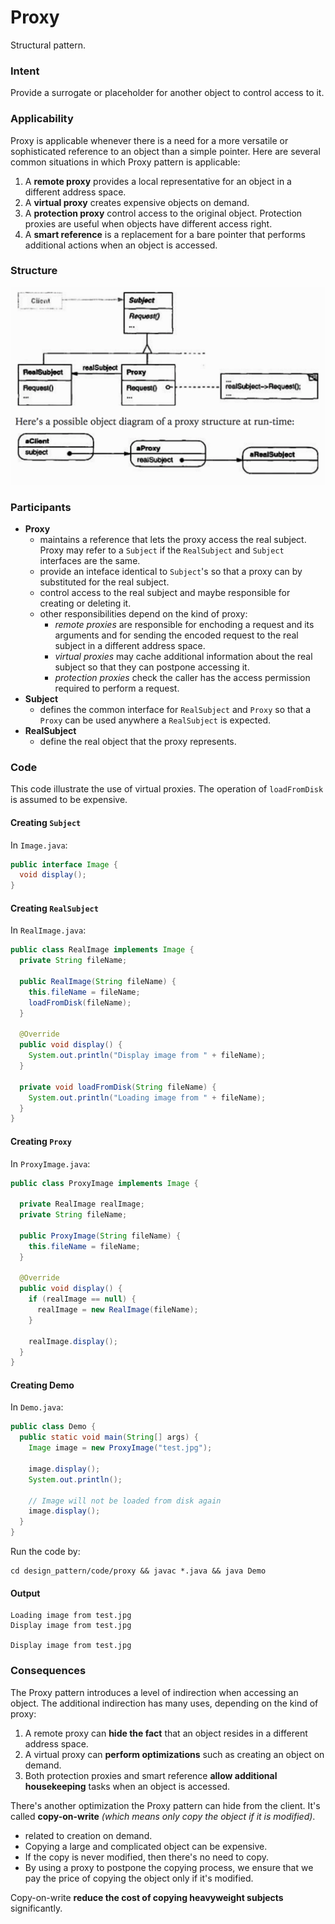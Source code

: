 # Proxy
Structural pattern.

### Intent
Provide a surrogate or placeholder for another object to control access to it.

### Applicability
Proxy is applicable whenever there is a need for a more versatile or sophisticated reference to an object than a simple pointer. Here are several common situations in which Proxy pattern is applicable:

1. A **remote proxy** provides a local representative for an object in a different address space.
2. A **virtual proxy** creates expensive objects on demand.
3. A **protection proxy** control access to the original object. Protection proxies are useful when objects have different access right.
4. A **smart reference** is a replacement for a bare pointer that performs additional actions when an object is accessed.

### Structure

<img src="../images/proxy_structure.png">

### Participants
- **Proxy**
  - maintains a reference that lets the proxy access the real subject. Proxy may refer to a `Subject` if the `RealSubject` and `Subject` interfaces are the same.
  - provide an inteface identical to `Subject`'s so that a proxy can by substituted for the real subject.
  - control access to the real subject and maybe responsible for creating or deleting it.
  - other responsibilities depend on the kind of proxy:
    - *remote proxies* are responsible for enchoding a request and its arguments and for sending the encoded request to the real subject in a different address space.
    - *virtual proxies* may cache additional information about the real subject so that they can postpone accessing it.
    - *protection proxies* check the caller has the access permission required to perform a request.
- **Subject**
  - defines the common interface for `RealSubject` and `Proxy` so that a `Proxy` can be used anywhere a `RealSubject` is expected.
- **RealSubject**
  - define the real object that the proxy represents.

### Code
This code illustrate the use of virtual proxies. The operation of `loadFromDisk` is assumed to be expensive.

#### Creating `Subject`
In `Image.java`:
```java
public interface Image {
  void display();
}
```

#### Creating `RealSubject`
In `RealImage.java`:
```java
public class RealImage implements Image {
  private String fileName;

  public RealImage(String fileName) {
    this.fileName = fileName;
    loadFromDisk(fileName);
  }

  @Override
  public void display() {
    System.out.println("Display image from " + fileName);
  }

  private void loadFromDisk(String fileName) {
    System.out.println("Loading image from " + fileName);
  }
}
```

#### Creating `Proxy`
In `ProxyImage.java`:
```java
public class ProxyImage implements Image {

  private RealImage realImage;
  private String fileName;

  public ProxyImage(String fileName) {
    this.fileName = fileName;
  }

  @Override
  public void display() {
    if (realImage == null) {
      realImage = new RealImage(fileName);
    }

    realImage.display();
  }
}
```

#### Creating Demo
In `Demo.java`:
```java
public class Demo {
  public static void main(String[] args) {
    Image image = new ProxyImage("test.jpg");

    image.display();
    System.out.println();

    // Image will not be loaded from disk again
    image.display();
  }
}
```
Run the code by:
```
cd design_pattern/code/proxy && javac *.java && java Demo
```

#### Output
```
Loading image from test.jpg
Display image from test.jpg

Display image from test.jpg
```

### Consequences
The Proxy pattern introduces a level of indirection when accessing an object. The additional indirection has many uses, depending on the kind of proxy:

1. A remote proxy can **hide the fact** that an object resides in a different address space.
2. A virtual proxy can **perform optimizations** such as creating an object on demand.
3. Both protection proxies and smart reference **allow additional housekeeping** tasks when an object is accessed.

There's another optimization the Proxy pattern can hide from the client. It's called **copy-on-write** *(which means only copy the object if it is modified)*.
- related to creation on demand.
- Copying a large and complicated object can be expensive.
- If the copy is never modified, then there's no need to copy.
- By using a proxy to postpone the copying process, we ensure that we pay the price of copying the object only if it's modified.

Copy-on-write **reduce the cost of copying heavyweight subjects** significantly.
